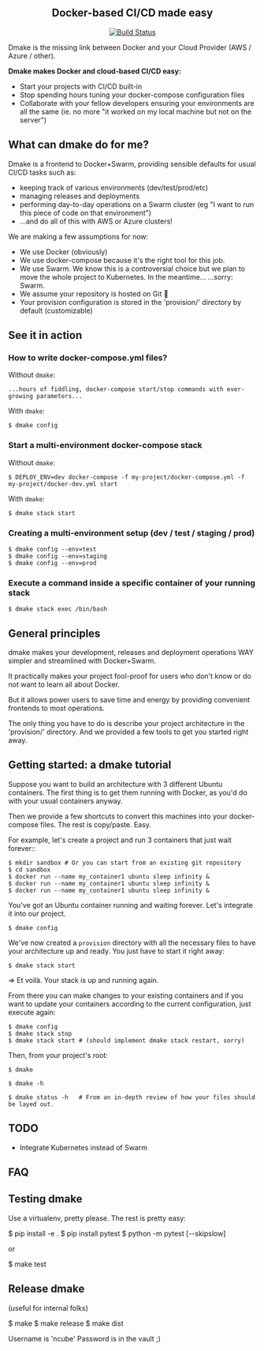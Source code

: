 
<h2 align="center">Docker-based CI/CD made easy</h2>

<p align="center">
<a href="https://travis-ci.com/numericube/dmake"><img alt="Build Status" src="https://travis-ci.com/numericube/dmake.svg?branch=master"></a>
</p>

Dmake is the missing link between Docker and your Cloud Provider \(AWS / Azure / other\).

**Dmake makes Docker and cloud-based CI/CD easy:**

* Start your projects with CI/CD built-in
* Stop spending hours tuning your docker-compose configuration files
* Collaborate with your fellow developers ensuring your environments are all the same \(ie. no more "it worked on my local machine but not on the server"\)

## What can dmake do for me?

Dmake is a frontend to Docker+Swarm, providing sensible defaults for usual CI/CD tasks such as:

* keeping track of various environments \(dev/test/prod/etc\)
* managing releases and deployments
* performing day-to-day operations on a Swarm cluster \(eg "I want to run this piece of code on that environment"\)
* ...and do all of this with AWS or Azure clusters!

We are making a few assumptions for now:

* We use Docker \(obviously\)
* We use docker-compose because it's the right tool for this job.
* We use Swarm. We know this is a controversial choice but we plan to move the whole project to Kubernetes. In the meantime... ...sorry: Swarm.
* We assume your repository is hosted on Git 🤷‍
* Your provision configuration is stored in the 'provision/' directory by default \(customizable\)

## See it in action

### How to write docker-compose.yml files?

Without `dmake`:

```...hours of fiddling, docker-compose start/stop commands with ever-growing parameters...```

With `dmake`:

```
$ dmake config
```

### Start a multi-environment docker-compose stack

Without `dmake`:

```
$ DEPLOY_ENV=dev docker-compose -f my-project/docker-compose.yml -f my-project/docker-dev.yml start
```

With `dmake`:

```
$ dmake stack start
```

### Creating a multi-environment setup (dev / test / staging / prod)

```
$ dmake config --env=test
$ dmake config --env=staging
$ dmake config --env=prod
```

### Execute a command inside a specific container of your running stack

```
$ dmake stack exec /bin/bash
```


## General principles

dmake makes your development, releases and deployment operations WAY simpler and streamlined with Docker+Swarm.

It practically makes your project fool-proof for users who don't know or do not want to learn all about Docker.

But it allows power users to save time and energy by providing convenient frontends to most operations.

The only thing you have to do is describe your project architecture in the 'provision/' directory. And we provided a few tools to get you started right away.

## Getting started: a dmake tutorial

Suppose you want to build an architecture with 3 different Ubuntu containers. The first thing is to get them running with Docker, as you'd do with your usual containers anyway.

Then we provide a few shortcuts to convert this machines into your docker-compose files. The rest is copy/paste. Easy.

For example, let's create a project and run 3 containers that just wait forever::

```text
$ mkdir sandbox # Or you can start from an existing git repository
$ cd sandbox
$ docker run --name my_container1 ubuntu sleep infinity &
$ docker run --name my_container1 ubuntu sleep infinity &
$ docker run --name my_container1 ubuntu sleep infinity &
```

You've got an Ubuntu container running and waiting forever. Let's integrate it into our project.

```text
$ dmake config
```

We've now created a `provision` directory with all the necessary files to have your architecture up and ready. You just have to start it right away:

```text
$ dmake stack start
```

=&gt; Et voilà. Your stack is up and running again.

From there you can make changes to your existing containers and if you want to update your containers according to the current configuration, just execute again:

```text
$ dmake config
$ dmake stack stop
$ dmake stack start # (should implement dmake stack restart, sorry)
```

Then, from your project's root:

```text
$ dmake

$ dmake -h

$ dmake status -h   # From an in-depth review of how your files should be layed out.
```

## TODO

* Integrate Kubernetes instead of Swarm

## FAQ

## Testing dmake

Use a virtualenv, pretty please. The rest is pretty easy:

$ pip install -e . $ pip install pytest $ python -m pytest \[--skipslow\]

or

$ make test


## Release dmake

(useful for internal folks)

$ make
$ make release
$ make dist

Username is 'ncube'
Password is in the vault ;)


